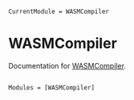 ```@meta
CurrentModule = WASMCompiler
```

# WASMCompiler

Documentation for [WASMCompiler](https://github.com/arhik/WASMCompiler.jl).

```@index
```

```@autodocs
Modules = [WASMCompiler]
```
